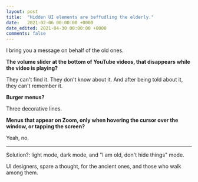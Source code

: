 ```yaml
---
layout: post
title:  "Hidden UI elements are beffudling the elderly."
date:   2021-02-06 00:00:00 +0000
date_edited: 2021-04-30 00:00:00 +0000
comments: false
---
```


I bring you a message on behalf of the old ones.

**The volume slider at the bottom of YouTube videos, that disappears while the video is playing?**

They can't find it. They don't know about it. And after being told about it, they can't remember it.

**Burger menus?**

Three decorative lines.

**Menus that appear on Zoom, only when hovering the cursor over the window, or tapping the screen?**

Yeah, no.

---

Solution?: light mode, dark mode, and "I am old, don't hide things" mode.

UI designers, spare a thought, for the ancient ones, and those who walk among them.
